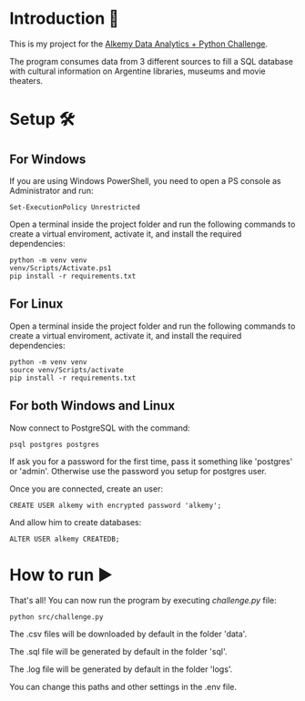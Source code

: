 # Introduction 🚀
This is my project for the [Alkemy Data Analytics + Python Challenge](https://campus.alkemy.org/challenges/27293).

The program consumes data from 3 different sources to fill a SQL database with cultural information
on Argentine libraries, museums and movie theaters.

# Setup 🛠
## For Windows
If you are using Windows PowerShell, you need to open a PS console as Administrator and run:

```
Set-ExecutionPolicy Unrestricted
```

Open a terminal inside the project folder and run the following commands to create a virtual enviroment, activate it, and install the required dependencies:

```
python -m venv venv
venv/Scripts/Activate.ps1
pip install -r requirements.txt
```

## For Linux
Open a terminal inside the project folder and run the following commands to create a virtual enviroment, activate it, and install the required dependencies:

```
python -m venv venv
source venv/Scripts/activate
pip install -r requirements.txt
```

## For both Windows and Linux

Now connect to PostgreSQL with the command:

```
psql postgres postgres
```

If ask you for a password for the first time, pass it something like 'postgres' or 'admin'. Otherwise use the password you setup for postgres user.

Once you are connected, create an user:

```
CREATE USER alkemy with encrypted password 'alkemy';
```

And allow him to create databases:

```
ALTER USER alkemy CREATEDB;
```

# How to run ▶

That's all! You can now run the program by executing *challenge.py* file:

```
python src/challenge.py
```

The .csv files will be downloaded by default in the folder 'data'.

The .sql file will be generated by default in the folder 'sql'.

The .log file will be generated by default in the folder 'logs'.

You can change this paths and other settings in the .env file.
